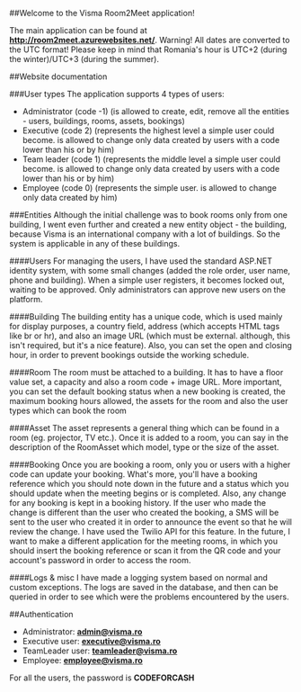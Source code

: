 ##Welcome to the Visma Room2Meet application!

The main application can be found at **http://room2meet.azurewebsites.net/**.
Warning! All dates are converted to the UTC format! Please keep in mind that Romania's hour is UTC+2 (during the winter)/UTC+3 (during the summer).

##Website documentation

###User types
The application supports 4 types of users:
* Administrator (code -1) (is allowed to create, edit, remove all the entities - users, buildings, rooms, assets, bookings)
* Executive (code 2) (represents the highest level a simple user could become. is allowed to change only data created by users with a code lower than his or by him)
* Team leader (code 1) (represents the middle level a simple user could become. is allowed to change only data created by users with a code lower than his or by him)
* Employee (code 0) (represents the simple user. is allowed to change only data created by him)

###Entities
Although the initial challenge was to book rooms only from one building, I went even further and created a new entity object - the building, because Visma is an international company with a lot of buildings. So the system is applicable in any of these buildings.

####Users
For managing the users, I have used the standard ASP.NET identity system, with some small changes (added the role order, user name, phone and building).
When a simple user registers, it becomes locked out, waiting to be approved. Only administrators can approve new users on the platform.

####Building
The building entity has a unique code, which is used mainly for display purposes, a country field, address (which accepts HTML tags like br or hr), and also an image URL (which must be external. although, this isn't required, but it's a nice feature). Also, you can set the open and closing hour, in order to prevent bookings outside the working schedule.

####Room
The room must be attached to a building. It has to have a floor value set, a capacity and also a room code + image URL. More important, you can set the default booking status when a new booking is created, the maximum booking hours allowed, the assets for the room and also the user types which can book the room

####Asset
The asset represents a general thing which can be found in a room (eg. projector, TV etc.). Once it is added to a room, you can say in the description of the RoomAsset which model, type or the size of the asset.

####Booking
Once you are booking a room, only you or users with a higher code can update your booking. What's more, you'll have a booking reference which you should note down in the future and a status which you should update when the meeting begins or is completed. Also, any change for any booking is kept in a booking history. If the user who made the change is different than the user who created the booking, a SMS will be sent to the user who created it in order to announce the event so that he will review the change. I have used the Twilio API for this feature.
In the future, I want to make a different application for the meeting rooms, in which you should insert the booking reference or scan it from the QR code and your account's password in order to access the room.

####Logs & misc
I have made a logging system based on normal and custom exceptions. The logs are saved in the database, and then can be queried in order to see which were the problems encountered by the users.

##Authentication
* Administrator: **admin@visma.ro**
* Executive user: **executive@visma.ro**
* TeamLeader user: **teamleader@visma.ro**
* Employee: **employee@visma.ro**

For all the users, the password is **CODEFORCASH**
